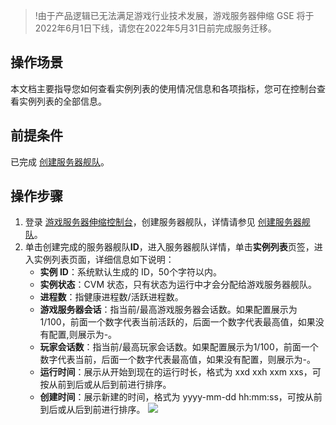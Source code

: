 >!由于产品逻辑已无法满足游戏行业技术发展，游戏服务器伸缩 GSE 将于2022年6月1日下线，请您在2022年5月31日前完成服务迁移。


## 操作场景

本文档主要指导您如何查看实例列表的使用情况信息和各项指标，您可在控制台查看实例列表的全部信息。

## 前提条件

已完成 [创建服务器舰队](https://cloud.tencent.com/document/product/1165/41028)。

## 操作步骤

1. 登录 [游戏服务器伸缩控制台](https://console.cloud.tencent.com/gse/asset)，创建服务器舰队，详情请参见 [创建服务器舰队](https://cloud.tencent.com/document/product/1165/41028)。
2. 单击创建完成的服务器舰队**ID**，进入服务器舰队详情，单击**实例列表**页签，进入实例列表页面，详细信息如下说明：
	- **实例 ID**：系统默认生成的 ID，50个字符以内。
	- **实例状态**：CVM 状态，只有状态为运行中才会分配给游戏服务器舰队。
	- **进程数**：指健康进程数/活跃进程数。
	- **游戏服务器会话**：指当前/最高游戏服务器会话数。如果配置展示为1/100，前面一个数字代表当前活跃的，后面一个数字代表最高值，如果没有配置,则展示为-。
	- **玩家会话数**：指当前/最高玩家会话数。如果配置展示为1/100，前面一个数字代表当前，后面一个数字代表最高值，如果没有配置，则展示为-。
	- **运行时间**：展示从开始到现在的运行时长，格式为 xxd xxh xxm xxs，可按从前到后或从后到前进行排序。
	- **创建时间**：展示新建的时间，格式为 yyyy-mm-dd hh:mm:ss，可按从前到后或从后到前进行排序。
![](https://main.qcloudimg.com/raw/128406133a1bff8fecbbe0f1014cfa60.png)

